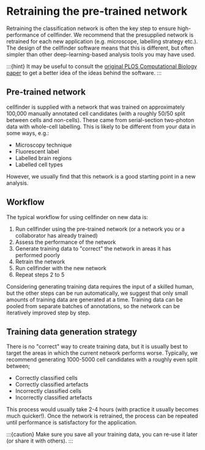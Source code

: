 # Retraining the pre-trained network

Retraining the classification network is often the key step to ensure high-performance of cellfinder.
We recommend that the presupplied network is retrained for each new application (e.g. microscope, labelling strategy etc.).
The design of the cellfinder software means that this is different, but often simpler than other deep-learning-based analysis tools you may have used.

:::{hint}
It may be useful to consult the [original PLOS Computational Biology paper](https://doi.org/10.1371/journal.pcbi.1009074) 
to get a better idea of the ideas behind the software.
:::

## Pre-trained network

cellfinder is supplied with a network that was trained on approximately 100,000 manually annotated cell candidates (with a roughly 50/50 split between cells and non-cells).
These came from serial-section two-photon data with whole-cell labelling.
This is likely to be different from your data in some ways, e.g.:

- Microscopy technique
- Fluorescent label
- Labelled brain regions
- Labelled cell types

However, we usually find that this network is a good starting point in a new analysis.

## Workflow

The typical workflow for using cellfinder on new data is:

1. Run cellfinder using the pre-trained network (or a network you or a collaborator has already trained)
2. Assess the performance of the network
3. Generate training data to "correct" the network in areas it has performed poorly
4. Retrain the network
5. Run cellfinder with the new network
6. Repeat steps 2 to 5

Considering generating training data requires the input of a skilled human, but the other steps can be run automatically, we suggest that only small amounts of training data are generated at a time.
Training data can be pooled from separate batches of annotations, so the network can be iteratively improved step by step.

## Training data generation strategy

There is no "correct" way to create training data, but it is usually best to target the areas in which the current network performs worse.
Typically, we recommend generating 1000-5000 cell candidates with a roughly even split between;

- Correctly classified cells
- Correctly classified artefacts
- Incorrectly classified cells
- Incorrectly classified artefacts

This process would usually take 2-4 hours (with practice it usually becomes much quicker!).
Once the network is retrained, the process can be repeated until performance is satisfactory for the application.

:::{caution}
Make sure you save all your training data, you can re-use it later (or share it with others).
:::
